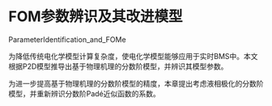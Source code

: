 # FOM参数辨识及其改进模型
ParameterIdentification_and_FOMe

为降低传统电化学模型计算复杂度，使电化学模型能够应用于实时BMS中。本文根据P2D模型推导出基于物理机理的分数阶模型，并辨识其模型参数。

为进一步提高基于物理机理的分数阶模型的精度，本章提出考虑液相极化的分数阶模型，并重新辨识分数阶Padé近似函数的系数。
